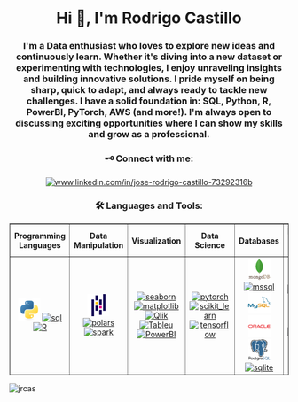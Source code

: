 <h1 align="center">Hi 👋, I'm Rodrigo Castillo</h1>

<h3 align="center">I'm a Data enthusiast who loves to explore new ideas and continuously learn. Whether it's diving into a new dataset or experimenting with technologies, I enjoy unraveling insights and building innovative solutions. I pride myself on being sharp, quick to adapt, and always ready to tackle new challenges. I have a solid foundation in: SQL, Python, R, PowerBI, PyTorch, AWS (and more!). I'm always open to discussing exciting opportunities where I can show my skills and grow as a professional.</h3>

<h3 align="center">🗝️ Connect with me:</h3>
<p align="center">
<a href="https://linkedin.com/in/www.linkedin.com/in/jose-rodrigo-castillo-73292316b" target="blank"><img align="center" src="https://raw.githubusercontent.com/rahuldkjain/github-profile-readme-generator/master/src/images/icons/Social/linked-in-alt.svg" alt="www.linkedin.com/in/jose-rodrigo-castillo-73292316b" height="30" width="40" /></a>
</p>

<h3 align="center">🛠️ Languages and Tools:</h3>
<table border="1" style="text-align: center; border-collapse: collapse;">
  <tr>
    <th style="text-align:center;">Programming Languages</th>
    <th style="text-align:center;">Data Manipulation</th>
    <th style="text-align:center;">Visualization</th>
    <th style="text-align:center;">Data Science</th>
    <th style="text-align:center;">Databases</th>
    <th style="text-align:center;">DevOps and Cloud</th>
  </tr>
  <tr align="center">
    <td>
        <a href="https://www.python.org" target="_blank" rel="noreferrer"><img src="https://raw.githubusercontent.com/devicons/devicon/master/icons/python/python-original.svg" alt="python" width="40" height="40"/></a>
        <a href="https://en.wikipedia.org/wiki/SQL" target="_blank" rel="noreferrer"><img src="https://uxwing.com/wp-content/themes/uxwing/download/file-and-folder-type/sql-icon.png" alt="sql" width="40" height="40"/></a>
        <a href="https://www.r-project.org/" target="_blank" rel="noreferrer"><img src="https://upload.wikimedia.org/wikipedia/commons/thumb/1/1b/R_logo.svg/724px-R_logo.svg.png" alt="R" width="40" height="40"/></a>
    </td>
    <td>
        <a href="https://pandas.pydata.org/" target="_blank" rel="noreferrer"><img src="https://raw.githubusercontent.com/devicons/devicon/2ae2a900d2f041da66e950e4d48052658d850630/icons/pandas/pandas-original.svg" alt="pandas" width="40" height="40"/></a>
        <a href="https://docs.pola.rs/" target="_blank" rel="noreferrer"><img src="https://cdn.icon-icons.com/icons2/3914/PNG/512/polars_logo_icon_248809.png" alt="polars" width="40" height="40"/></a>
        <a href="https://spark.apache.org/" target="_blank" rel="noreferrer"><img src="https://abdelrahmanhosny.wordpress.com/wp-content/uploads/2015/08/photo.png" alt="spark" width="40" height="40"/></a>
    </td>
    <td>
        <a href="https://seaborn.pydata.org/" target="_blank" rel="noreferrer"><img src="https://seaborn.pydata.org/_images/logo-mark-lightbg.svg" alt="seaborn" width="40" height="40"/></a>
        <a href="https://matplotlib.org/" target="_blank" rel="noreferrer"><img src="https://upload.wikimedia.org/wikipedia/commons/thumb/0/01/Created_with_Matplotlib-logo.svg/2048px-Created_with_Matplotlib-logo.svg.png" alt="matplotlib" width="40" height="40"/></a>
        <a href="https://www.qlik.com/us/products/qlik-sense" target="_blank" rel="noreferrer"><img src="https://www.svgrepo.com/show/354242/qlik.svg" alt="Qlik" width="40" height="40"/></a>
        <a href="https://www.tableau.com/" target="_blank" rel="noreferrer"><img src="https://cdn.worldvectorlogo.com/logos/tableau-software.svg" alt="Tableu" width="40" height="40"/></a>
        <a href="https://app.powerbi.com/?noSignUpCheck=1" target="_blank" rel="noreferrer"><img src="https://upload.wikimedia.org/wikipedia/commons/c/cf/New_Power_BI_Logo.svg" alt="PowerBI" width="40" height="40"/></a>
    </td>
    <td>
        <a href="https://pytorch.org/" target="_blank" rel="noreferrer"><img src="https://www.vectorlogo.zone/logos/pytorch/pytorch-icon.svg" alt="pytorch" width="40" height="40"/></a>
        <a href="https://scikit-learn.org/" target="_blank" rel="noreferrer"><img src="https://upload.wikimedia.org/wikipedia/commons/0/05/Scikit_learn_logo_small.svg" alt="scikit_learn" width="40" height="40"/></a>
        <a href="https://www.tensorflow.org" target="_blank" rel="noreferrer"><img src="https://www.vectorlogo.zone/logos/tensorflow/tensorflow-icon.svg" alt="tensorflow" width="40" height="40"/></a>
    </td>
    <td>
        <a href="https://www.mongodb.com/" target="_blank" rel="noreferrer"><img src="https://raw.githubusercontent.com/devicons/devicon/master/icons/mongodb/mongodb-original-wordmark.svg" alt="mongodb" width="40" height="40"/></a>
        <a href="https://www.microsoft.com/en-us/sql-server" target="_blank" rel="noreferrer"><img src="https://www.svgrepo.com/show/303229/microsoft-sql-server-logo.svg" alt="mssql" width="40" height="40"/></a>
        <a href="https://www.mysql.com/" target="_blank" rel="noreferrer"><img src="https://raw.githubusercontent.com/devicons/devicon/master/icons/mysql/mysql-original-wordmark.svg" alt="mysql" width="40" height="40"/></a>
        <a href="https://www.oracle.com/" target="_blank" rel="noreferrer"><img src="https://raw.githubusercontent.com/devicons/devicon/master/icons/oracle/oracle-original.svg" alt="oracle" width="40" height="40"/></a>
        <a href="https://www.postgresql.org" target="_blank" rel="noreferrer"><img src="https://raw.githubusercontent.com/devicons/devicon/master/icons/postgresql/postgresql-original-wordmark.svg" alt="postgresql" width="40" height="40"/></a>
        <a href="https://www.sqlite.org/" target="_blank" rel="noreferrer"><img src="https://www.vectorlogo.zone/logos/sqlite/sqlite-icon.svg" alt="sqlite" width="40" height="40"/></a>
    </td>
    <td>
        <a href="https://www.linux.org/" target="_blank" rel="noreferrer"><img src="https://raw.githubusercontent.com/devicons/devicon/master/icons/linux/linux-original.svg" alt="linux" width="40" height="40"/></a>
        <a href="https://azure.microsoft.com/en-in/" target="_blank" rel="noreferrer"><img src="https://www.vectorlogo.zone/logos/microsoft_azure/microsoft_azure-icon.svg" alt="azure" width="40" height="40"/></a>
        <a href="https://www.docker.com/" target="_blank" rel="noreferrer"><img src="https://raw.githubusercontent.com/devicons/devicon/master/icons/docker/docker-original-wordmark.svg" alt="docker" width="40" height="40"/></a>
        <a href="https://git-scm.com/" target="_blank" rel="noreferrer"><img src="https://www.vectorlogo.zone/logos/git-scm/git-scm-icon.svg" alt="git" width="40" height="40"/></a>
        <a href="https://hadoop.apache.org/" target="_blank" rel="noreferrer"><img src="https://www.vectorlogo.zone/logos/apache_hadoop/apache_hadoop-icon.svg" alt="hadoop" width="40" height="40"/></a>
        <a href="https://aws.amazon.com" target="_blank" rel="noreferrer"><img src="https://raw.githubusercontent.com/devicons/devicon/master/icons/amazonwebservices/amazonwebservices-original-wordmark.svg" alt="aws" width="40" height="40"/></a>
    </td>
  </tr>
</table>

<p><img align="center" src="https://github-readme-stats.vercel.app/api/top-langs?username=jrcas&show_icons=true&locale=en&layout=compact" alt="jrcas" /></p>
